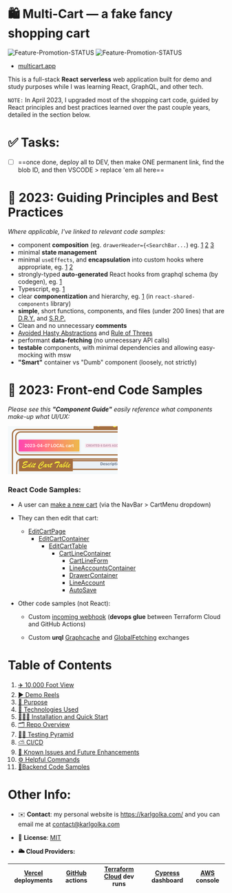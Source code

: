 # 🛍 Multi-Cart — a fake fancy shopping cart

![Feature-Promotion-STATUS](https://github.com/charlieargue/multi-cart/actions/workflows/01-feature-promotion.yml/badge.svg) ![Feature-Promotion-STATUS](https://github.com/charlieargue/multi-cart/actions/workflows/02-dev-promotion.yml/badge.svg)

* [multicart.app](https://multicart.app/)

This is a full-stack **React** **serverless** web application built for demo and study purposes while I was learning React, GraphQL, and other tech. 

`NOTE:` In April 2023, I upgraded most of the shopping cart code, guided by React principles and best practices learned over the past couple years, detailed in the section below. 



# ✅ Tasks: 

- [ ] ==once done, deploy all to DEV, then make ONE permanent link, find the blob ID, and then VSCODE > replace 'em all here==



# 📐 2023: Guiding Principles and Best Practices

*Where applicable, I've linked to relevant code samples:*

- component **composition** (eg. `drawerHeader={<SearchBar...`) eg. [1](https://github.com/charlieargue/multi-cart/blob/db080813913a6ea53355ac01aaf544e94c90dea2/libs/react-shared-components/src/lib/_layout/nav-bar/NavBar.tsx#L74) [2](https://github.com/charlieargue/multi-cart/blob/db080813913a6ea53355ac01aaf544e94c90dea2/libs/react-shared-components/src/lib/line-account/drawer-container/DrawerContainer.tsx#L60) [3](https://github.com/charlieargue/multi-cart/blob/db080813913a6ea53355ac01aaf544e94c90dea2/apps/multi-cart/appViews/auth/RegisterContainer.tsx#L8-L9)
- minimal **state management**
- minimal `useEffects`, and **encapsulation** into custom hooks where appropriate, eg. [1](https://github.com/charlieargue/multi-cart/blob/db080813913a6ea53355ac01aaf544e94c90dea2/libs/react-data-access/src/lib/hooks/useSaveAsCurrentCart.ts) [2](https://github.com/charlieargue/multi-cart/blob/db080813913a6ea53355ac01aaf544e94c90dea2/apps/multi-cart/appViews/EditCartContainer.tsx#L18)
- strongly-typed **auto-generated** React hooks from graphql schema (by codegen), eg. [1](https://github.com/charlieargue/multi-cart/blob/db080813913a6ea53355ac01aaf544e94c90dea2/libs/react-data-access/src/lib/generated/graphql.ts)
- Typescript, eg. [1](https://github.com/charlieargue/multi-cart/blob/db080813913a6ea53355ac01aaf544e94c90dea2/libs/react-shared-components/src/lib/auth/login-form/LoginForm.types.tsx)
- clear **componentization** and hierarchy, eg. [1](https://github.com/charlieargue/multi-cart/blob/db080813913a6ea53355ac01aaf544e94c90dea2/apps/multi-cart/component-guides/EditCart-Component-GUIDE.png) (in `react-shared-components` library)
- **simple**, short functions, components, and files (under 200 lines) that are [D.R.Y.](https://en.wikipedia.org/wiki/Don%27t_repeat_yourself) and [S.R.P.](https://en.wikipedia.org/wiki/Single-responsibility_principle)
- Clean and no unnecessary **comments**
- [Avoided Hasty Abstractions](https://kentcdodds.com/blog/aha-programming) and [Rule of Threes](https://en.wikipedia.org/wiki/Rule_of_three_(computer_programming)) 
- performant **data-fetching** (no unnecessary API calls)
- **testable** components, with minimal dependencies and allowing easy-mocking with msw
- **"Smart"** container vs "Dumb" component (loosely, not strictly)




# 👾 2023: Front-end Code Samples

*Please see this **"Component Guide"** easily reference what components make-up what UI/UX:*

[<img src="docs/images/image-20230419115330971.png">](apps/multi-cart/component-guides/EditCart-Component-GUIDE.png)



### React Code Samples:

* A user can [make a new cart](https://github.com/charlieargue/multi-cart/blob/2023-04-19-README-finishing-edits/libs/react-shared-components/src/lib/cart/new-cart-button/NewCartButton.tsx) (via the NavBar > CartMenu dropdown)

* They can then edit that cart:

  * [EditCartPage](https://github.com/charlieargue/multi-cart/blob/db080813913a6ea53355ac01aaf544e94c90dea2/apps/multi-cart/pages/cart/%5Bid%5D.tsx)
    * [EditCartContainer](https://github.com/charlieargue/multi-cart/blob/db080813913a6ea53355ac01aaf544e94c90dea2/apps/multi-cart/appViews/EditCartContainer.tsx)
      * [EditCartTable](https://github.com/charlieargue/multi-cart/blob/db080813913a6ea53355ac01aaf544e94c90dea2/libs/react-shared-components/src/lib/cart/edit-cart-table/EditCartTable.tsx)
        * [CartLineContainer](https://github.com/charlieargue/multi-cart/blob/db080813913a6ea53355ac01aaf544e94c90dea2/libs/react-shared-components/src/lib/cart/cart-line-container/CartLineContainer.tsx)
          *  [CartLineForm](https://github.com/charlieargue/multi-cart/blob/db080813913a6ea53355ac01aaf544e94c90dea2/libs/react-shared-components/src/lib/cart/cart-line-form/CartLineForm.tsx)
          *  [LineAccountsContainer](https://github.com/charlieargue/multi-cart/blob/db080813913a6ea53355ac01aaf544e94c90dea2/libs/react-shared-components/src/lib/line-account/line-accounts-container/LineAccountsContainer.tsx)
            * [DrawerContainer](https://github.com/charlieargue/multi-cart/blob/db080813913a6ea53355ac01aaf544e94c90dea2/libs/react-shared-components/src/lib/line-account/drawer-container/DrawerContainer.tsx#L20)
            * [LineAccount](https://github.com/charlieargue/multi-cart/blob/db080813913a6ea53355ac01aaf544e94c90dea2/libs/react-shared-components/src/lib/line-account/line-account/LineAccount.tsx)
            * [AutoSave](https://github.com/charlieargue/multi-cart/blob/db080813913a6ea53355ac01aaf544e94c90dea2/libs/react-shared-components/src/lib/auto-save/AutoSave.tsx)

* Other code samples (not React):

  * Custom [incoming webhook](https://github.com/charlieargue/multi-cart/blob/db080813913a6ea53355ac01aaf544e94c90dea2/apps/multi-cart/pages/api/webhook-incoming.ts) (**devops glue** between Terraform Cloud and GitHub Actions)

  * Custom **urql** [Graphcache](https://github.com/charlieargue/multi-cart/blob/db080813913a6ea53355ac01aaf544e94c90dea2/libs/react-data-access/src/lib/urql-customizations/cache.ts) and [GlobalFetching](https://github.com/charlieargue/multi-cart/blob/db080813913a6ea53355ac01aaf544e94c90dea2/libs/react-data-access/src/lib/urql-customizations/createUrqlClient.ts) exchanges






# Table of Contents

1. [✈️ 10,000 Foot View](docs/readme/01-ten-thousand-foot-view.md)
2. [▶️ Demo Reels](docs/readme/02-demo-reels.md)
3. [🎯 Purpose](docs/readme/03-purpose.md)
4. [🚀 Technologies Used](docs/readme/04-technologies-used.md)
5. [👨🏻‍💻 Installation and Quick Start](docs/readme/05-installation-quick-start.md)
6. [🗂 Repo Overview](docs/readme/06-repo-overview.md)
7. [👩‍🔬 Testing Pyramid](docs/readme/07-testing-pyramid.md)
8. [⛅️ CI/CD](docs/readme/08-cicd.md)
9. [🐞 Known Issues and Future Enhancements](docs/readme/09-known-issues-and-future-enhancements.md)
10. [⚙️ Helpful Commands](docs/readme/10-helpful-commands.md)
11. [🔋Backend Code Samples](docs/readme/11-backend-code-samples.md)





# Other Info:


* ✉️ **Contact**: my personal website is https://karlgolka.com/ and you can email me at contact@karlgolka.com 

* 📝 **License**: [MIT](https://github.com/charlieargue/multi-cart/blob/develop/LICENSE)

* **🌥 Cloud Providers:**


| [Vercel](https://vercel.com/charlieargue/multi-cart/deployments) deployments | [GitHub](https://github.com/charlieargue/multi-cart/actions)  actions | [Terraform Cloud](https://app.terraform.io/app/multi-cart/workspaces/multi-cart-dev/runs) dev runs | [Cypress](https://dashboard.cypress.io/organizations/d27854b3-693d-41fe-8fb8-55bac52ed996/projects) dashboard | [AWS](https://console.aws.amazon.com/) console |
| ------------------------------------------------------------ | ------------------------------------------------------------ | ------------------------------------------------------------ | ------------------------------------------------------------ | ---------------------------------------------- |
